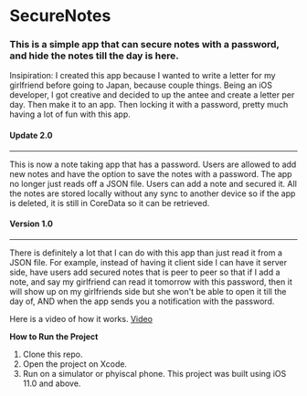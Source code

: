 # SecureNotes

### This is a simple app that can secure notes with a password, and hide the notes till the day is here.

Insipiration: I created this app because I wanted to write a letter for my girlfriend before going to Japan, because couple things. Being an iOS developer, I got creative and decided to up the antee and create a letter per day. Then make it to an app. Then locking it with a password, pretty much having a lot of fun with this app. 

#### Update 2.0 
----
This is now a note taking app that has a password. Users are allowed to add new notes and have the option to save the notes with a password. The app no longer just reads off a JSON file. Users can add a note and secured it. All the notes are stored locally without any sync to another device so if the app is deleted, it is still in CoreData so it can be retrieved. 

#### Version 1.0
----

There is definitely a lot that I can do with this app than just read it from a JSON file. For example, instead of having it client side I can have it server side, have users add secured notes that is peer to peer so that if I add a note, and say my girlfriend can read it tomorrow with this password, then it will show up on my girlfriends side but she won't be able to open it till the day of, AND when the app sends you a notification with the password. 



Here is a video of how it works. 
[Video](https://youtu.be/a7bMYavNmHg)

**How to Run the Project**

1. Clone this repo.
2. Open the project on Xcode. 
3. Run on a simulator or phyiscal phone. This project was built using iOS 11.0 and above.